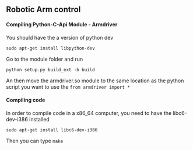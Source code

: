 ## Robotic Arm control ##

#### Compiling Python-C-Api Module - Armdriver ####
You should have the a version of python dev
```
sudo apt-get install libpython-dev
```
Go to the module folder and run
```
python setup.py build_ext -b build
```
An then move the armdriver.so module to the same location as the python script you want to use the `from armdriver import *`

#### Compiling code ####

In order to compile code in a x86_64 computer, you need to have the libc6-dev-i386 installed
```
sudo apt-get install libc6-dev-i386
```
Then you can type `make`
